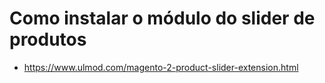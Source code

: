 # Como instalar o módulo do slider de produtos
- https://www.ulmod.com/magento-2-product-slider-extension.html